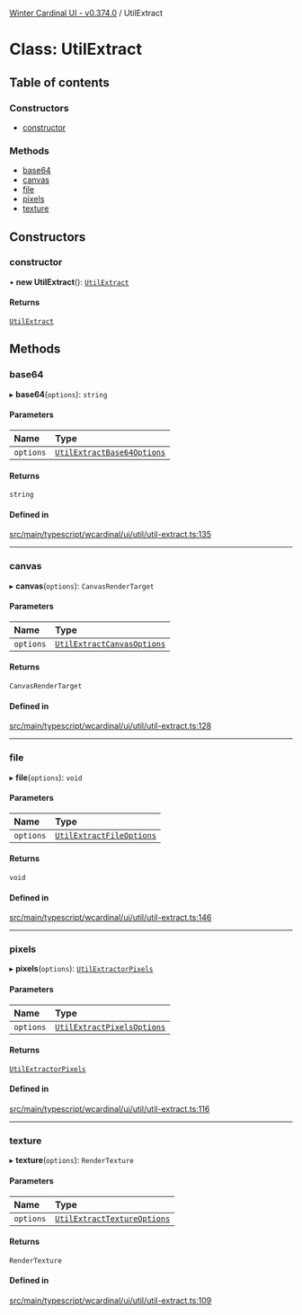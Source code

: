 [Winter Cardinal UI - v0.374.0](../index.md) / UtilExtract

# Class: UtilExtract

## Table of contents

### Constructors

- [constructor](UtilExtract.md#constructor)

### Methods

- [base64](UtilExtract.md#base64)
- [canvas](UtilExtract.md#canvas)
- [file](UtilExtract.md#file)
- [pixels](UtilExtract.md#pixels)
- [texture](UtilExtract.md#texture)

## Constructors

### constructor

• **new UtilExtract**(): [`UtilExtract`](UtilExtract.md)

#### Returns

[`UtilExtract`](UtilExtract.md)

## Methods

### base64

▸ **base64**(`options`): `string`

#### Parameters

| Name | Type |
| :------ | :------ |
| `options` | [`UtilExtractBase64Options`](../interfaces/UtilExtractBase64Options.md) |

#### Returns

`string`

#### Defined in

[src/main/typescript/wcardinal/ui/util/util-extract.ts:135](https://github.com/winter-cardinal/winter-cardinal-ui/blob/v0.310.1/src/main/typescript/wcardinal/ui/util/util-extract.ts#L135)

___

### canvas

▸ **canvas**(`options`): `CanvasRenderTarget`

#### Parameters

| Name | Type |
| :------ | :------ |
| `options` | [`UtilExtractCanvasOptions`](../interfaces/UtilExtractCanvasOptions.md) |

#### Returns

`CanvasRenderTarget`

#### Defined in

[src/main/typescript/wcardinal/ui/util/util-extract.ts:128](https://github.com/winter-cardinal/winter-cardinal-ui/blob/v0.310.1/src/main/typescript/wcardinal/ui/util/util-extract.ts#L128)

___

### file

▸ **file**(`options`): `void`

#### Parameters

| Name | Type |
| :------ | :------ |
| `options` | [`UtilExtractFileOptions`](../interfaces/UtilExtractFileOptions.md) |

#### Returns

`void`

#### Defined in

[src/main/typescript/wcardinal/ui/util/util-extract.ts:146](https://github.com/winter-cardinal/winter-cardinal-ui/blob/v0.310.1/src/main/typescript/wcardinal/ui/util/util-extract.ts#L146)

___

### pixels

▸ **pixels**(`options`): [`UtilExtractorPixels`](../interfaces/UtilExtractorPixels.md)

#### Parameters

| Name | Type |
| :------ | :------ |
| `options` | [`UtilExtractPixelsOptions`](../interfaces/UtilExtractPixelsOptions.md) |

#### Returns

[`UtilExtractorPixels`](../interfaces/UtilExtractorPixels.md)

#### Defined in

[src/main/typescript/wcardinal/ui/util/util-extract.ts:116](https://github.com/winter-cardinal/winter-cardinal-ui/blob/v0.310.1/src/main/typescript/wcardinal/ui/util/util-extract.ts#L116)

___

### texture

▸ **texture**(`options`): `RenderTexture`

#### Parameters

| Name | Type |
| :------ | :------ |
| `options` | [`UtilExtractTextureOptions`](../interfaces/UtilExtractTextureOptions.md) |

#### Returns

`RenderTexture`

#### Defined in

[src/main/typescript/wcardinal/ui/util/util-extract.ts:109](https://github.com/winter-cardinal/winter-cardinal-ui/blob/v0.310.1/src/main/typescript/wcardinal/ui/util/util-extract.ts#L109)
